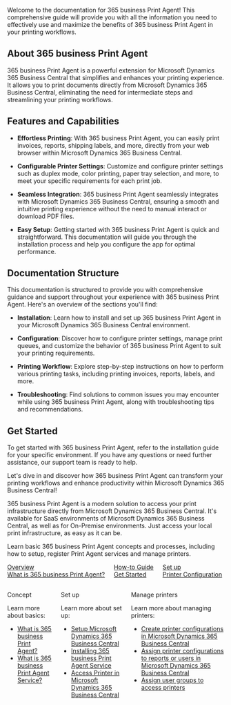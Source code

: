 Welcome to the documentation for 365 business Print Agent! This comprehensive guide will provide you with all the information you need to effectively use and maximize the benefits of 365 business Print Agent in your printing workflows.

## About 365 business Print Agent

365 business Print Agent is a powerful extension for Microsoft Dynamics 365 Business Central that simplifies and enhances your printing experience. It allows you to print documents directly from Microsoft Dynamics 365 Business Central, eliminating the need for intermediate steps and streamlining your printing workflows.

## Features and Capabilities

- **Effortless Printing**: With 365 business Print Agent, you can easily print invoices, reports, shipping labels, and more, directly from your web browser within Microsoft Dynamics 365 Business Central.

- **Configurable Printer Settings**: Customize and configure printer settings such as duplex mode, color printing, paper tray selection, and more, to meet your specific requirements for each print job.

- **Seamless Integration**: 365 business Print Agent seamlessly integrates with Microsoft Dynamics 365 Business Central, ensuring a smooth and intuitive printing experience without the need to manual interact or download PDF files.

- **Easy Setup**: Getting started with 365 business Print Agent is quick and straightforward. This documentation will guide you through the installation process and help you configure the app for optimal performance.

## Documentation Structure

This documentation is structured to provide you with comprehensive guidance and support throughout your experience with 365 business Print Agent. Here's an overview of the sections you'll find:

- **Installation**: Learn how to install and set up 365 business Print Agent in your Microsoft Dynamics 365 Business Central environment.

- **Configuration**: Discover how to configure printer settings, manage print queues, and customize the behavior of 365 business Print Agent to suit your printing requirements.

- **Printing Workflow**: Explore step-by-step instructions on how to perform various printing tasks, including printing invoices, reports, labels, and more.

- **Troubleshooting**: Find solutions to common issues you may encounter while using 365 business Print Agent, along with troubleshooting tips and recommendations.

## Get Started

To get started with 365 business Print Agent, refer to the installation guide for your specific environment. If you have any questions or need further assistance, our support team is ready to help.

Let's dive in and discover how 365 business Print Agent can transform your printing workflows and enhance productivity within Microsoft Dynamics 365 Business Central!

365 business Print Agent is a modern solution to access your print infrastructure directly from Microsoft Dynamics 365 Business Central. It's available for SaaS environments of Microsoft Dynamics 365 Business Central, as well as for On-Premise environments. Just access your local print infrastructure, as easy as it can be.

Learn basic 365 business Print Agent concepts and processes, including how to setup, register Print Agent services and manage printers.

<div class="columns">
    <div>
        <a href="print-agent-whatis/">
            <div>
                <div><i class="fa-duotone fa-map"></i></div>
                <div>Overview</div>
                <div>What is 365 business Print Agent?</div>
            </div>
        </a>
    </div>
    <div>
        <a href="get-started/">
            <div>
                <div><i class="fa-duotone fa-ballot-check"></i></div>
                <div>How-to Guide</div>
                <div>Get Started</div>
            </div>
        </a>
    </div>
    <div>
        <a href="printer-configuration/">
            <div>
                <div><i class="fa-duotone fa-book-open-cover"></i></div>
                <div>Set up</div>
                <div>Printer Configuration</div>
            </div>
        </a>
    </div>
</div>

<div class="columns" style="margin-top: 30px;">
    <div>
        <span class="columns-title">Concept</span>
        <p>
            Learn more about basics:
            <ul class="fa-ul">
                <li><span class="fa-li"><i class="fa-solid fa-pen-ruler"></i></span><a href="print-agent-whatis/">What is 365 business Print Agent?</a></li>
                <li><span class="fa-li"><i class="fa-solid fa-sitemap"></i></span><a href="print-agent-client-whatis/">What is 365 business Print Agent Service?</a></li>
            </ul>            
        </p>
    </div>
    <div>
        <span class="columns-title">Set up</span>
        <p>
            Learn more about set up:
            <ul class="fa-ul">
                <li><span class="fa-li"><i class="fa-solid fa-screwdriver-wrench"></i></span><a href="setup/">Setup Microsoft Dynamics 365 Business Central</a></li>
                <li><span class="fa-li"><i class="fa-solid fa-gear"></i></span><a href="print-agent-service-installation/">Installing 365 business Print Agent Service</a></li>
                <li><span class="fa-li"><i class="fa-solid fa-print"></i></span><a href="printer/">Access Printer in Microsoft Dynamics 365 Business Central</a></li>
            </ul>
        </p>
    </div>
    <div>
         <span class="columns-title">Manage printers</span>
             <p>
                Learn more about managing printers:
                <ul class="fa-ul">
                    <li><span class="fa-li"><i class="fa-solid fa-print"></i></span><a href="printer-configuration/">Create printer configurations in Microsoft Dynamics 365 Business Central</a></li>
                    <li><span class="fa-li"><i class="fa-solid fa-user-plus"></i></span><a href="printer-configuration/#printer-selection">Assign printer configurations to reports or users in Microsoft Dynamics 365 Business Central</a></li>
                    <li><span class="fa-li"><i class="fa-solid fa-users"></i></span><a href="printer-access-permission/">Assign user groups to access printers</a></li>
                </ul>
            </p>
    </div>
</div>